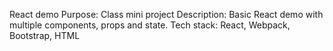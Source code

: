 React demo
Purpose: Class mini project
Description: Basic React demo with multiple components, props and state.
Tech stack: React, Webpack, Bootstrap, HTML